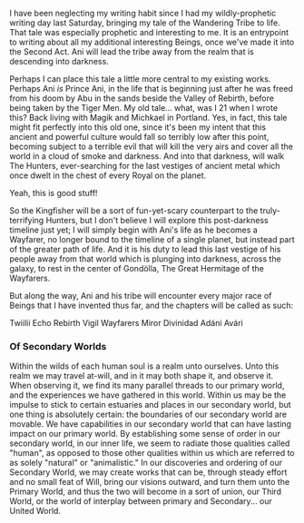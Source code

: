 I have been neglecting my writing habit since I had my wildly-prophetic writing day last Saturday, bringing my tale of the Wandering Tribe to life. That tale was especially prophetic and interesting to me. It is an entrypoint to writing about all my additional interesting Beings, once we've made it into the Second Act. Ani will lead the tribe away from the realm that is descending into darkness.

Perhaps I can place this tale a little more central to my existing works. Perhaps Ani *is* Prince Ani, in the life that is beginning just after he was freed from his doom by Abu in the sands beside the Valley of Rebirth, before being taken by the Tiger Men. My old tale... what, was I 21 when I wrote this? Back living with Magik and Michkael in Portland. Yes, in fact, this tale might fit perfectly into this old one, since it's been my intent that this ancient and powerful culture would fall so terribly low after this point, becoming subject to a terrible evil that will kill the very airs and cover all the world in a cloud of smoke and darkness. And into that darkness, will walk The Hunters, ever-searching for the last vestiges of ancient metal which once dwelt in the chest of every Royal on the planet. 

Yeah, this is good stuff!

So the Kingfisher will be a sort of fun-yet-scary counterpart to the truly-terrifying Hunters, but I don't believe I will explore this post-darkness timeline just yet; I will simply begin with Ani's life as he becomes a Wayfarer, no longer bound to the timeline of a single planet, but instead part of the greater path of life. And it is his duty to lead this last vestige of his people away from that world which is plunging into darkness, across the galaxy, to rest in the center of Gondölla, The Great Hermitage of the Wayfarers.

But along the way, Ani and his tribe will encounter every major race of Beings that I have invented thus far, and the chapters will be called as such: 

Twiilii
Echo
Rebirth
Vigil
Wayfarers
Miror
Divinidad
Adáni
Avári

### Of Secondary Worlds
Within the wilds of each human soul is a realm unto ourselves. Unto this realm we may travel at-will, and in it may both shape it, and observe it. When observing it, we find its many parallel threads to our primary world, and the experiences we have gathered in this world. Within us may be the impulse to stick to certain estuaries and places in our secondary world, but one thing is absolutely certain: the boundaries of our secondary world are movable. 
We have capabilities in our secondary world that can have lasting impact on our primary world. By establishing some sense of order in our secondary world, in our inner life, we seem to radiate those qualities called "human", as opposed to those other qualities within us which are referred to as solely "natural" or "animalistic." In our discoveries and ordering of our Secondary World, we may create works that can be, through steady effort and no small feat of Will, bring our visions outward, and turn them unto the Primary World, and thus the two will become in a sort of union, our Third World, or the world of interplay between primary and Secondary... our United World. 